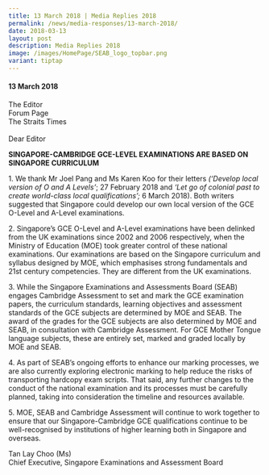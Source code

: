 ```yaml
---
title: 13 March 2018 | Media Replies 2018
permalink: /news/media-responses/13-march-2018/
date: 2018-03-13
layout: post
description: Media Replies 2018
image: /images/HomePage/SEAB_logo_topbar.png
variant: tiptap
---
```

<h4><strong>13 March 2018</strong></h4>
<p>The Editor
<br>Forum Page
<br>The Straits Times
<br>
<br>Dear Editor</p>
<p><strong>SINGAPORE-CAMBRIDGE GCE-LEVEL EXAMINATIONS ARE BASED ON SINGAPORE CURRICULUM&nbsp;&nbsp;</strong>
</p>
<p>1. We thank Mr Joel Pang and Ms Karen Koo for their letters <em>(‘Develop local version of O and A Levels’</em>;
27 February 2018 and <em>‘Let go of colonial past to create world-class local qualifications’;</em> 6
March 2018). Both writers suggested that Singapore could develop our own
local version of the GCE O-Level and A-Level examinations.</p>
<p>2. Singapore’s GCE O-Level and A-Level examinations have been delinked
from the UK examinations since 2002 and 2006 respectively, when the Ministry
of Education (MOE) took greater control of these national examinations.
Our examinations are based on the Singapore curriculum and syllabus designed
by MOE, which emphasises strong fundamentals and 21st century competencies.
They are different from the UK examinations.&nbsp;</p>
<p>3. While the Singapore Examinations and Assessments Board (SEAB) engages
Cambridge Assessment to set and mark the GCE examination papers, the curriculum
standards, learning objectives and assessment standards of the GCE subjects
are determined by MOE and SEAB. The award of the grades for the GCE subjects
are also determined by MOE and SEAB, in consultation with Cambridge Assessment.
For GCE Mother Tongue language subjects, these are entirely set, marked
and graded locally by MOE and SEAB.</p>
<p>4.&nbsp;As part of SEAB’s ongoing efforts to enhance our marking processes,
we are also currently exploring electronic marking to help reduce the risks
of transporting hardcopy exam scripts. That said, any further changes to
the conduct of the national examination and its processes must be carefully
planned, taking into consideration the timeline and resources available.</p>
<p>5.&nbsp;MOE, SEAB and Cambridge Assessment will continue to work together
to ensure that our Singapore-Cambridge GCE qualifications continue to be
well-recognised by institutions of higher learning both in Singapore and
overseas.</p>
<p>Tan Lay Choo (Ms)
<br>Chief Executive, Singapore Examinations and Assessment Board</p>
